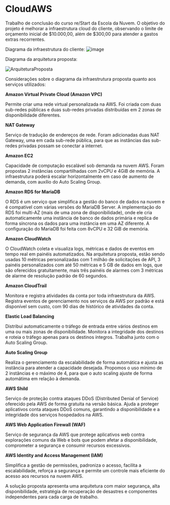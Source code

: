 # CloudAWS
Trabalho de conclusão do curso re/Start da Escola da Nuvem.
O objetivo do projeto é melhorar a infraestrutura cloud do cliente, observando o limite de orçamento inicial de $10.000,00, além de $300,00 para atender a gastos extras recorrentes.

Diagrama da infraestrutura do cliente:
![image](https://github.com/Saraiana/CloudAWS/assets/102194276/2dc7c661-3dec-4887-8855-9a05788fa748)

Diagrama da arquitetura proposta:

![ArquiteturaProposta](https://github.com/Saraiana/CloudAWS/assets/102194276/bc214c33-c4d5-4f8f-a84a-85b3793f43c1)

Considerações sobre o diagrama da infraestrutura proposta quanto aos serviços utilizados: 

**Amazon Virtual Private Cloud (Amazon VPC)**

Permite criar uma rede virtual personalizada na AWS. Foi criada com duas sub-redes públicas e duas sub-redes privadas distribuídas em 2 zonas de disponibilidade diferentes. 

**NAT Gateway**

Serviço de tradução de endereços de rede. Foram adicionadas duas NAT Gateway, uma em cada sub-rede pública, para que as instâncias das sub-redes privadas possam se conectar a internet. 

**Amazon EC2**

Capacidade de computação escalável sob demanda na nuvem AWS. Foram propostas 2 instâncias compartilhadas com 2vCPU e 4GiB de memória. A infraestrutura poderá escalar horizontalmente em caso de aumento de demanda, com auxílio do Auto Scaling Group. 

**Amazon RDS for MariaDB**

O RDS é um serviço que simplifica a gestão do banco de dados na nuvem e é compatível com várias versões do MariaDB Server. A implementação do RDS foi multi-AZ (mais de uma zona de disponibilidade), onde ele cria automaticamente uma instância de banco de dados primária e replica de forma síncrona os dados para uma instância em uma AZ diferente. A configuração do MariaDB foi feita com 8vCPU e 32 GiB de memória.  

**Amazon CloudWatch**

O CloudWatch coleta e visualiza logs, métricas e dados de eventos em tempo real em painéis automatizados. Na arquitetura proposta, estão sendo usadas 10 métricas personalizadas com 1 milhão de solicitações de API, 3 painéis personalizados com até 50 métricas e 5 GB de dados em logs, que são oferecidos gratuitamente, mais três painéis de alarmes com 3 métricas de alarme de resolução padrão de 60 segundos. 

**Amazon CloudTrail**

Monitora e registra atividades da conta por toda infraestrutura da AWS. Registra eventos de gerenciamento nos serviços da AWS por padrão e está disponível sem custo, com 90 dias de histórico de atividades da conta. 

**Elastic Load Balancing**

Distribui automaticamente o tráfego de entrada entre vários destinos em uma ou mais zonas de disponibilidade. Monitora a integridade dos destinos e roteia o tráfego apenas para os destinos íntegros. Trabalha junto com o Auto Scaling Group.

**Auto Scaling Group**

Realiza o gerenciamento da escalabilidade de forma automática e ajusta as instância para atender a capacidade desejada. Propomos o uso mínimo de 2 instâncias e o máximo de 4, para que o auto scaling ajuste de forma automátima em relação à demanda. 

**AWS Shild**

Serviço de proteção contra ataques DDoS (Distributed Denial of Service) oferecido pela AWS de forma gratuita na versão básica. Ajuda a proteger aplicativos conta ataques DDoS comuns, garantindo a disponibilidade e a integridade dos serviços hospedados na AWS.

**AWS Web Application Firewall (WAF)**

Serviço de segurança da AWS que protege aplicativos web contra explorações comuns da Web e bots que podem afetar a disponibilidade, comprometer a segurança e consumir recursos excessivos.

**AWS Identity and Access Management (IAM)**

Simplifica a gestão de permissões, padroniza o acesso, facilita a escalabilidade, reforça a segurança e permite um controle mais eficiente do acesso aos recursos na nuvem AWS.

A solução proposta apresenta uma arquitetura com maior segurança, alta disponibilidade, estratégia de recuperação de desastres e componentes independentes para cada carga de trabalho.
